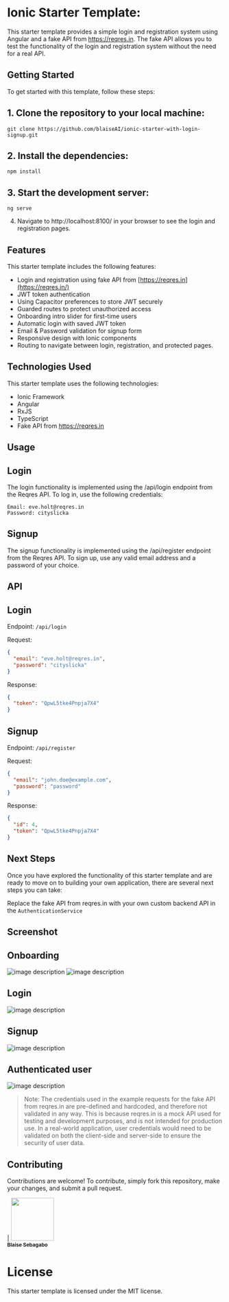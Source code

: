 # Ionic Starter Template:

This starter template provides a simple login and registration system using Angular and a fake API from https://reqres.in. The fake API allows you to test the functionality of the login and registration system without the need for a real API.

## Getting Started

To get started with this template, follow these steps:

## 1. Clone the repository to your local machine:

```
git clone https://github.com/blaiseAI/ionic-starter-with-login-signup.git
```

## 2. Install the dependencies:

```
npm install
```

## 3. Start the development server:

```
ng serve
```

4. Navigate to http://localhost:8100/ in your browser to see the login and registration pages.

## Features

This starter template includes the following features:

- Login and registration using fake API from [https://reqres.in](https://reqres.in/)
- JWT token authentication
- Using Capacitor preferences to store JWT securely
- Guarded routes to protect unauthorized access
- Onboarding intro slider for first-time users
- Automatic login with saved JWT token
- Email & Password validation for signup form
- Responsive design with Ionic components
- Routing to navigate between login, registration, and protected pages.

## Technologies Used

This starter template uses the following technologies:

- Ionic Framework
- Angular
- RxJS
- TypeScript
- Fake API from https://reqres.in

## Usage

## Login

The login functionality is implemented using the /api/login endpoint from the Reqres API. To log in, use the following credentials:

```
Email: eve.holt@reqres.in
Password: cityslicka
```

## Signup

The signup functionality is implemented using the /api/register endpoint from the Reqres API. To sign up, use any valid email address and a password of your choice.

## API

## Login

Endpoint: `/api/login`

Request:

```json
{
  "email": "eve.holt@reqres.in",
  "password": "cityslicka"
}
```

Response:

```json
{
  "token": "QpwL5tke4Pnpja7X4"
}
```

## Signup

Endpoint: `/api/register`

Request:

```json
{
  "email": "john.doe@example.com",
  "password": "password"
}
```

Response:

```json
{
  "id": 4,
  "token": "QpwL5tke4Pnpja7X4"
}
```

## Next Steps

Once you have explored the functionality of this starter template and are ready to move on to building your own application, there are several next steps you can take:

Replace the fake API from reqres.in with your own custom backend API in the `AuthenticationService`

## Screenshot

## Onboarding

![image description](src/assets/screenshots/screenshot-1.png)
![image description](src/assets/screenshots/screenshot-2.png)

## Login

![image description](src/assets/screenshots/screenshot-3.png)

## Signup

![image description](src/assets/screenshots/screenshot-5.png)

## Authenticated user

![image description](src/assets/screenshots/screenshot-4.png)

> Note: The credentials used in the example requests for the fake API from reqres.in are pre-defined and hardcoded, and therefore not validated in any way. This is because reqres.in is a mock API used for testing and development purposes, and is not intended for production use. In a real-world application, user credentials would need to be validated on both the client-side and server-side to ensure the security of user data.

## Contributing

Contributions are welcome! To contribute, simply fork this repository, make your changes, and submit a pull request.

| [<img src="https://github.com/blaiseAI.png" width="100px;"/><br /><sub><b>Blaise Sebagabo</b></sub>](https://github.com/blaiseAI)<br />

# License

This starter template is licensed under the MIT license.
